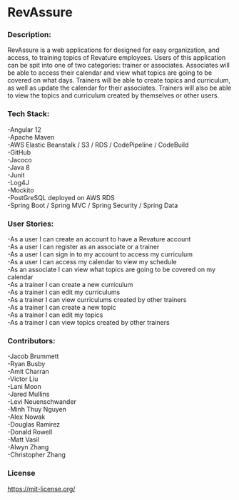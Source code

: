 # **RevAssure**
### Description:
RevAssure is a web applications for designed for easy organization, 
and access, to training topics of Revature employees. Users of this 
application can be spit into one of two categories: trainer or associates. 
Associates will be able to access their calendar and view what topics 
are going to be covered on what days. Trainers will be able to create topics 
and curriculum, as well as update the calendar for their associates. Trainers
will also be able to view the topics and curriculum created by themselves or 
other users.

### Tech Stack:
-Angular 12\
-Apache Maven\
-AWS Elastic Beanstalk / S3 / RDS / CodePipeline / CodeBuild\
-GitHub\
-Jacoco\
-Java 8\
-Junit\
-Log4J\
-Mockito\
-PostGreSQL deployed on AWS RDS\
-Spring Boot / Spring MVC / Spring Security / Spring Data

### User Stories:
-As a user I can create an account to have a Revature account\
-As a user I can register as an associate or a trainer\
-As a user I can sign in to my account to access my curriculum\
-As a user I can access my calendar to view my schedule\
-As an associate I can view what topics are going to be covered on my calendar\
-As a trainer I can create a new curriculum\
-As a trainer I can edit my curriculums\
-As a trainer I can view curriculums created by other trainers\
-As a trainer I can create a new topic\
-As a trainer I can edit my topics\
-As a trainer I can view topics created by other trainers
 
### Contributors:
-Jacob Brummett\
-Ryan Busby\
-Amit Charran\
-Victor Liu\
-Lani Moon\
-Jared Mullins\
-Levi Neuenschwander\
-Minh Thuy Nguyen\
-Alex Nowak\
-Douglas Ramirez\
-Donald Rowell\
-Matt Vasil\
-Alwyn Zhang\
-Christopher Zhang

### License 
https://mit-license.org/
